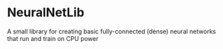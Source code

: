 # NeuralNetLib
A small library for creating basic fully-connected (dense) neural networks that run and train on CPU power
